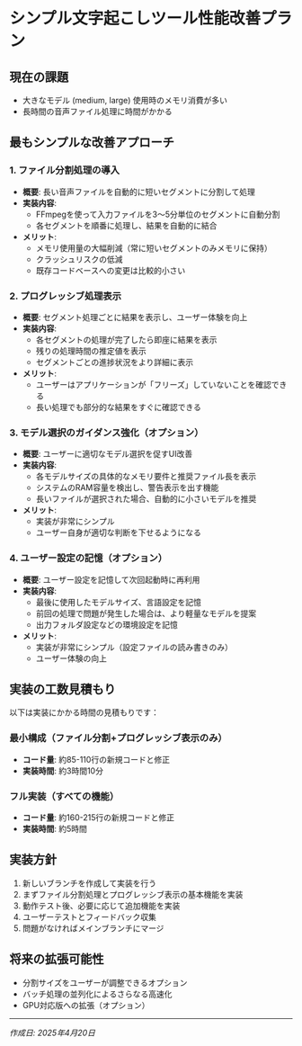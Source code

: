 # シンプル文字起こしツール性能改善プラン

## 現在の課題
- 大きなモデル (medium, large) 使用時のメモリ消費が多い
- 長時間の音声ファイル処理に時間がかかる

## 最もシンプルな改善アプローチ

### 1. ファイル分割処理の導入
- **概要**: 長い音声ファイルを自動的に短いセグメントに分割して処理
- **実装内容**:
  - FFmpegを使って入力ファイルを3〜5分単位のセグメントに自動分割
  - 各セグメントを順番に処理し、結果を自動的に結合
- **メリット**:
  - メモリ使用量の大幅削減（常に短いセグメントのみメモリに保持）
  - クラッシュリスクの低減
  - 既存コードベースへの変更は比較的小さい

### 2. プログレッシブ処理表示
- **概要**: セグメント処理ごとに結果を表示し、ユーザー体験を向上
- **実装内容**:
  - 各セグメントの処理が完了したら即座に結果を表示
  - 残りの処理時間の推定値を表示
  - セグメントごとの進捗状況をより詳細に表示
- **メリット**:
  - ユーザーはアプリケーションが「フリーズ」していないことを確認できる
  - 長い処理でも部分的な結果をすぐに確認できる

### 3. モデル選択のガイダンス強化（オプション）
- **概要**: ユーザーに適切なモデル選択を促すUI改善
- **実装内容**:
  - 各モデルサイズの具体的なメモリ要件と推奨ファイル長を表示
  - システムのRAM容量を検出し、警告表示を出す機能
  - 長いファイルが選択された場合、自動的に小さいモデルを推奨
- **メリット**:
  - 実装が非常にシンプル
  - ユーザー自身が適切な判断を下せるようになる

### 4. ユーザー設定の記憶（オプション）
- **概要**: ユーザー設定を記憶して次回起動時に再利用
- **実装内容**:
  - 最後に使用したモデルサイズ、言語設定を記憶
  - 前回の処理で問題が発生した場合は、より軽量なモデルを提案
  - 出力フォルダ設定などの環境設定を記憶
- **メリット**:
  - 実装が非常にシンプル（設定ファイルの読み書きのみ）
  - ユーザー体験の向上

## 実装の工数見積もり

以下は実装にかかる時間の見積もりです：

### 最小構成（ファイル分割+プログレッシブ表示のみ）
- **コード量**: 約85-110行の新規コードと修正
- **実装時間**: 約3時間10分

### フル実装（すべての機能）
- **コード量**: 約160-215行の新規コードと修正
- **実装時間**: 約5時間

## 実装方針

1. 新しいブランチを作成して実装を行う
2. まずファイル分割処理とプログレッシブ表示の基本機能を実装
3. 動作テスト後、必要に応じて追加機能を実装
4. ユーザーテストとフィードバック収集
5. 問題がなければメインブランチにマージ

## 将来の拡張可能性
- 分割サイズをユーザーが調整できるオプション
- バッチ処理の並列化によるさらなる高速化
- GPU対応版への拡張（オプション）

---
*作成日: 2025年4月20日*